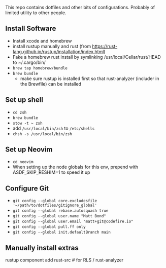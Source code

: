 This repo contains dotfiles and other bits of configurations.
Probably of limited utility to other people.

## Install Software
* Install xcode and homebrew
* install rustup manually and rust (from https://rust-lang.github.io/rustup/installation/index.html)
* Fake a homebrew rust install by symlinking /usr/local/Cellar/rust/HEAD to ~/.cargo/bin/
* `brew tap homebrew/bundle`
* `brew bundle`
  * make sure rustup is installed first so that rust-analyzer (includer in the Brewfile) can be installed

## Set up shell
* `cd zsh`
* `brew bundle`
* `stow -t ~ zsh`
* add `/usr/local/bin/zsh` to `/etc/shells`
* `chsh -s /usr/local/bin/zsh`

## Set up Neovim
* `cd neovim`
* When setting up the node globals for this env, prepend with ASDF_SKIP_RESHIM=1 to speed it up

## Configure Git
* `git config --global core.excludesfile '~/path/to/dotfiles/gitignore_global'`
* `git config --global rebase.autosquash true`
* `git config --global user.name "Matt Bond"`
* `git config --global user.email "matt+git@codefire.io"`
* `git config --global pull.ff only`
* `git config --global init.defaultBranch main`

## Manually install extras
rustup component add rust-src # for RLS / rust-analyzer
